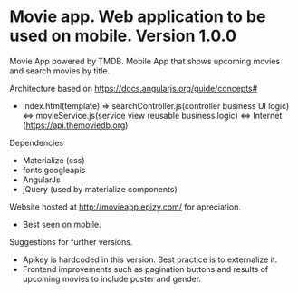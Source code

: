 # Movie app. Web application to be used on mobile. Version 1.0.0

Movie App powered by TMDB. Mobile App that shows upcoming movies and search movies by title.

Architecture based on https://docs.angularjs.org/guide/concepts#

 * index.html(template) => searchController.js(controller business UI logic) <=> movieService.js(service view reusable business logic) <=> Internet (https://api.themoviedb.org)

Dependencies
* Materialize (css)
* fonts.googleapis
* AngularJs
* jQuery (used by materialize components)

Website hosted at http://movieapp.epizy.com/ for apreciation.
* Best seen on mobile.

Suggestions for further versions.
 * Apikey is hardcoded in this version. Best practice is to externalize it. 
 * Frontend improvements such as pagination buttons and results of upcoming movies to include poster and gender.
